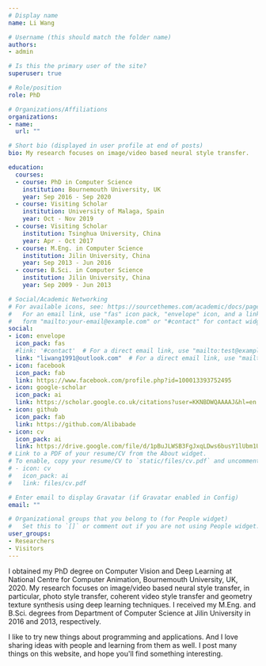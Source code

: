 ```yaml
---
# Display name
name: Li Wang

# Username (this should match the folder name)
authors:
- admin

# Is this the primary user of the site?
superuser: true

# Role/position
role: PhD

# Organizations/Affiliations
organizations:
- name: 
  url: ""

# Short bio (displayed in user profile at end of posts)
bio: My research focuses on image/video based neural style transfer.

education:
  courses:
  - course: PhD in Computer Science
    institution: Bournemouth University, UK
    year: Sep 2016 - Sep 2020
  - course: Visiting Scholar
    institution: University of Malaga, Spain
    year: Oct - Nov 2019
  - course: Visiting Scholar
    institution: Tsinghua University, China
    year: Apr - Oct 2017
  - course: M.Eng. in Computer Science
    institution: Jilin University, China
    year: Sep 2013 - Jun 2016
  - course: B.Sci. in Computer Science
    institution: Jilin University, China
    year: Sep 2009 - Jun 2013

# Social/Academic Networking
# For available icons, see: https://sourcethemes.com/academic/docs/page-builder/#icons
#   For an email link, use "fas" icon pack, "envelope" icon, and a link in the
#   form "mailto:your-email@example.com" or "#contact" for contact widget.
social:
- icon: envelope
  icon_pack: fas
  #link: '#contact'  # For a direct email link, use "mailto:test@example.org".
  link: "liwang1991@outlook.com"  # For a direct email link, use "mailto:test@example.org".
- icon: facebook
  icon_pack: fab
  link: https://www.facebook.com/profile.php?id=100013393752495
- icon: google-scholar
  icon_pack: ai
  link: https://scholar.google.co.uk/citations?user=KKNBDWQAAAAJ&hl=en
- icon: github
  icon_pack: fab
  link: https://github.com/Alibabade
- icon: cv
  icon_pack: ai
  link: https://drive.google.com/file/d/1pBuJLWSB3FgJxqLDws6busY1lUbm1US-/view?usp=share_link
# Link to a PDF of your resume/CV from the About widget.
# To enable, copy your resume/CV to `static/files/cv.pdf` and uncomment the lines below.
# - icon: cv
#   icon_pack: ai
#   link: files/cv.pdf

# Enter email to display Gravatar (if Gravatar enabled in Config)
email: ""

# Organizational groups that you belong to (for People widget)
#   Set this to `[]` or comment out if you are not using People widget.
user_groups:
- Researchers
- Visitors
---
```


I obtained my PhD degree on Computer Vision and Deep Learning at National Centre for Computer Animation, Bournemouth University, UK, 2020. My research focuses on image/video based neural style transfer, in particular, photo style transfer, coherent video style transfer and geometry texture synthesis using deep learning techniques. I received my M.Eng. and B.Sci. degrees from Department of Computer Science at Jilin University in 2016 and 2013, respectively.

I like to try new things about programming and applications. And I love sharing ideas with people and learning from them as well. I post many things on this website, and hope you'll find something interesting.
